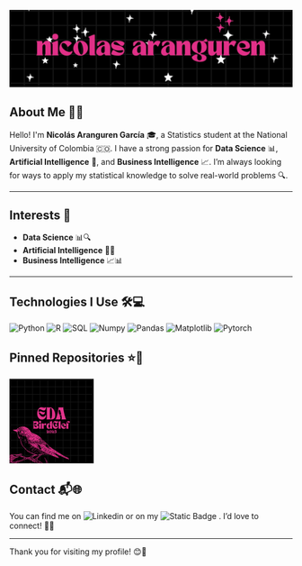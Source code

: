 
![Cover](portadita.jpg)

## About Me 👋✨

Hello! I'm **Nicolás Aranguren García** 🎓, a Statistics student at the National University of Colombia 🇨🇴. I have a strong passion for **Data Science** 📊, **Artificial Intelligence** 🤖, and **Business Intelligence** 📈. I’m always looking for ways to apply my statistical knowledge to solve real-world problems 🔍.

---

## Interests 🌟

- **Data Science** 📊🔍
- **Artificial Intelligence** 🤖💡
- **Business Intelligence** 📈📊

---

## Technologies I Use 🛠️💻

![Python](https://img.shields.io/badge/%F0%9F%90%8DPython-2A6041?style=for-the-badge)
![R](https://img.shields.io/badge/%F0%9F%93%8AR-EE4266?style=for-the-badge)
![SQL](https://img.shields.io/badge/%F0%9F%93%85%20SQL-2A1E5C?style=for-the-badge)
![Numpy](https://img.shields.io/badge/%F0%9F%94%A2NumPy-0E131F?style=for-the-badge)
![Pandas](https://img.shields.io/badge/%F0%9F%90%BCPandas-%23FF5733%20?style=for-the-badge)
![Matplotlib](https://img.shields.io/badge/%F0%9F%93%8A%20Matplotlib-%23%232E86C1?style=for-the-badge)
![Pytorch](https://img.shields.io/badge/%F0%9F%94%A5Pytorch-%23EE4C2C?style=for-the-badge)





<!--  📉 Tableau  📊 Power BI 🤖 TensorFlow 🧠 Scikit-learn 📊 Pandas 📈 Matplotlib -->

## Pinned Repositories ⭐📁

[![EDA_BirdCLEF25](PortadaBirdClef.png)](https://github.com/siouxi/EDA_BirdCLEF25)

## Contact 📬🌐

You can find me on ![Linkedin](https://img.shields.io/badge/%F0%9F%A4%9DLinkedin-blue?style=for-the-badge&link=https%3A%2F%2Fwww.linkedin.com%2Fin%2Fminicotina%2F)
 or on my ![Static Badge](https://img.shields.io/badge/%F0%9F%90%99Github-black?style=for-the-badge&link=https%3A%2F%2Fgithub.com%2Fminicotina%2F)
. I’d love to connect! 🤝✨

---

Thank you for visiting my profile! 😊🎉

